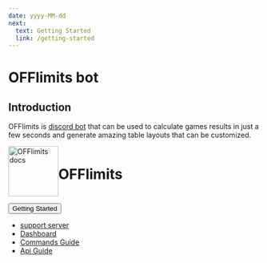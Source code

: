 ```yaml
---
date: yyyy-MM-dd
next:
  text: Getting Started
  link: /getting-started
---
```


# OFFlimits bot

## Introduction

OFFlimits is [discord bot](https://discord.com/oauth2/authorize?client_id=728332591790293044&scope=bot+applications.commands&permissions=268445752&client_id=728332591790293044) that can be used to calculate games results in just a few seconds and generate amazing table layouts that can be customized.

<div style="display:flex;flex-direction=row;">
<img src="./images/OFFlimits.png" alt="OFFlimits docs" style="width:100px;"/>
<h1>OFFlimits</h1>
</div>

[<button class="customButton">Getting Started</button>](/getting-started)

- [support server](https://discord.gg/QcbuxZacdu)
- [Dashboard](https://offlimitsbot.com/)
- [Commands Guide](/guide)
- [Api Guide](/api)
